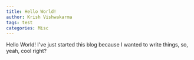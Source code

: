 ```yaml
---
title: Hello World!
author: Krish Vishwakarma
tags: test
categories: Misc
---
```


Hello World! I've just started this blog because I wanted to write things, so, yeah, cool right?

